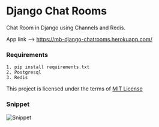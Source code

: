 # Django Chat Rooms
Chat Room in Django using Channels and Redis.

App link --> https://mb-django-chatrooms.herokuapp.com/

### Requirements 

```
1. pip install requirements.txt
2. Postgresql
3. Redis
```

This project is licensed under the terms of [MIT License](LICENSE)

### Snippet

![Snippet](https://i.ibb.co/86fvQSx/Untitled.png)
